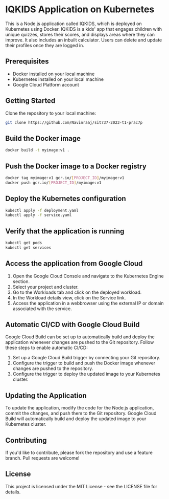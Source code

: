 # IQKIDS Application on Kubernetes

This is a Node.js application called IQKIDS, which is deployed on Kubernetes using Docker. IQKIDS is a kids' app that engages children with unique quizzes, stores their scores, and displays areas where they can improve. It also includes an inbuilt calculator. Users can delete and update their profiles once they are logged in.

## Prerequisites

- Docker installed on your local machine
- Kubernetes installed on your local machine
- Google Cloud Platform account

## Getting Started

Clone the repository to your local machine:

```bash
git clone https://github.com/Navinraaj/sit737-2023-t1-prac7p
```

## Build the Docker image

```bash
docker build -t myimage:v1 .
```

## Push the Docker image to a Docker registry

```bash
docker tag myimage:v1 gcr.io/[PROJECT_ID]/myimage:v1
docker push gcr.io/[PROJECT_ID]/myimage:v1
```

## Deploy the Kubernetes configuration

```bash
kubectl apply -f deployment.yaml
kubectl apply -f service.yaml
```

## Verify that the application is running

```bash
kubectl get pods
kubectl get services
```

## Access the application from Google Cloud

1. Open the Google Cloud Console and navigate to the Kubernetes Engine section.
2. Select your project and cluster.
3. Go to the Workloads tab and click on the deployed workload.
4. In the Workload details view, click on the Service link.
5. Access the application in a webbrowser using the external IP or domain associated with the service.

## Automatic CI/CD with Google Cloud Build

Google Cloud Build can be set up to automatically build and deploy the application whenever changes are pushed to the Git repository. Follow these steps to enable automatic CI/CD:

1. Set up a Google Cloud Build trigger by connecting your Git repository.
2. Configure the trigger to build and push the Docker image whenever changes are pushed to the repository.
3. Configure the trigger to deploy the updated image to your Kubernetes cluster.

## Updating the Application

To update the application, modify the code for the Node.js application, commit the changes, and push them to the Git repository. Google Cloud Build will automatically build and deploy the updated image to your Kubernetes cluster.

## Contributing

If you'd like to contribute, please fork the repository and use a feature branch. Pull requests are welcome!

## License

This project is licensed under the MIT License - see the LICENSE file for details.
